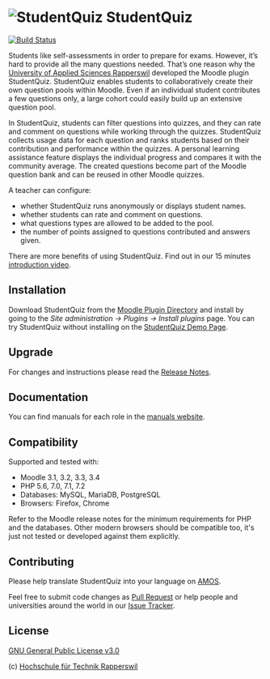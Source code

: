 # ![StudentQuiz](https://raw.githubusercontent.com/frankkoch/moodle-mod_studentquiz/master/pix/icon.svg?sanitize=true) StudentQuiz

[![Build Status](https://travis-ci.org/frankkoch/moodle-mod_studentquiz.svg?branch=master)](https://travis-ci.org/frankkoch/moodle-mod_studentquiz "Travis")

Students like self-assessments in order to prepare for exams. However, 
it’s hard to provide all the many questions needed. That’s one reason 
why the [University of Applied Sciences Rapperswil](https://www.hsr.ch/de/) developed the 
Moodle plugin StudentQuiz. StudentQuiz enables students to collaboratively 
create their own question pools within Moodle. Even if an individual student 
contributes a few questions only, a large cohort could easily build up an 
extensive question pool.

In StudentQuiz, students can filter questions into quizzes, and they can rate 
and comment on questions while working through the quizzes. StudentQuiz 
collects usage data for each question and ranks students based on their 
contribution and performance within the quizzes. A personal learning assistance 
feature displays the individual progress and compares it with the community 
average. The created questions become part of the Moodle question bank and can 
be reused in other Moodle quizzes.

A teacher can configure:
- whether StudentQuiz runs anonymously or displays student names.
- whether students can rate and comment on questions.
- what questions types are allowed to be added to the pool.
- the number of points assigned to questions contributed and answers given. 

There are more benefits of using StudentQuiz. Find out in our 15 minutes 
[introduction video](https://tube.switch.ch/videos/33da1b63).

## Installation

Download StudentQuiz from the [Moodle Plugin Directory](https://moodle.org/plugins/mod_studentquiz) and install by going to the *Site administration -> Plugins -> Install plugins* page. 
You can try StudentQuiz without installing on the [StudentQuiz Demo Page](http://studentquiz.hsr.ch/).

## Upgrade

For changes and instructions please read the [Release Notes](https://github.com/frankkoch/moodle-mod_studentquiz/releases).

## Documentation

You can find manuals for each role in the [manuals website](https://studentquiz.hsr.ch/docs/). 

## Compatibility

Supported and tested with:

* Moodle 3.1, 3.2, 3.3, 3.4
* PHP 5.6, 7.0, 7.1, 7.2
* Databases: MySQL, MariaDB, PostgreSQL
* Browsers: Firefox, Chrome

Refer to the Moodle release notes for the minimum requirements for PHP and the databases. Other modern browsers should be compatible too, it's just not tested or developed against them explicitly.

## Contributing

Please help translate StudentQuiz into your language on [AMOS](https://lang.moodle.org/local/amos/).

Feel free to submit code changes as [Pull Request](https://github.com/frankkoch/moodle-mod_studentquiz/pulls) or help people and universities around the world in our [Issue Tracker](https://github.com/frankkoch/moodle-mod_studentquiz/issues).

## License

[GNU General Public License v3.0](https://github.com/frankkoch/moodle-mod_studentquiz/blob/master/LICENSE) 

(c) [Hochschule für Technik Rapperswil](https://www.hsr.ch/)
